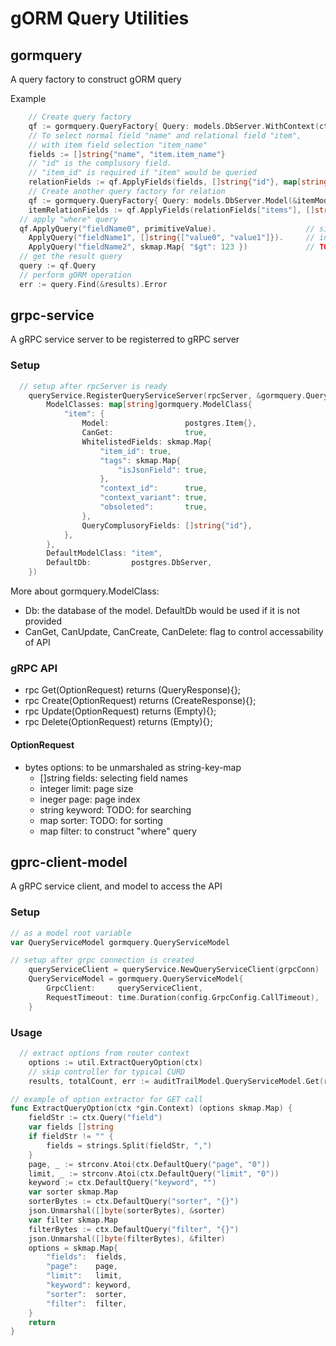 # gORM Query Utilities

## gormquery

A query factory to construct gORM query

Example
``` go
	// Create query factory
	qf := gormquery.QueryFactory{ Query: models.DbServer.WithContext(ctx).Model(&model{}) }
	// To select normal field "name" and relational field "item",
	// with item field selection "item_name"
	fields := []string{"name", "item.item_name"}
	// "id" is the complusory field.
	// "item_id" is required if "item" would be queried
	relationFields := qf.ApplyFields(fields, []string{"id"}, map[string][]string{ "item": {"item_id"} })
	// Create another query factory for relation
	qf := gormquery.QueryFactory{ Query: models.DbServer.Model(&itemModel{}) }
	itemRelationFields := qf.ApplyFields(relationFields["items"], []string{"item_id"}, map[string][]string{})
  // apply "where" query
  qf.ApplyQuery("fieldName0", primitiveValue).                    // simple equal statement
    ApplyQuery("fieldName1", []string{["value0", "value1"]}).     // included in statement
    ApplyQuery("fieldName2", skmap.Map{ "$gt": 123 })             // TODO: complex query
  // get the result query
  query := qf.Query
  // perform gORM operation
  err := query.Find(&results).Error
```

## grpc-service

A gRPC service server to be registerred to gRPC server

### Setup
``` go
  // setup after rpcServer is ready
	queryService.RegisterQueryServiceServer(rpcServer, &gormquery.QueryServiceServer{
		ModelClasses: map[string]gormquery.ModelClass{
			"item": {
				Model:                 postgres.Item{},
				CanGet:                true,
				WhitelistedFields: skmap.Map{
					"item_id": true,
					"tags": skmap.Map{
						"isJsonField": true,
					},
					"context_id":      true,
					"context_variant": true,
					"obsoleted":       true,
				},
				QueryComplusoryFields: []string{"id"},
			},
		},
		DefaultModelClass: "item",
		DefaultDb:         postgres.DbServer,
	})
```

More about gormquery.ModelClass:
- Db: the database of the model. DefaultDb would be used if it is not provided
- CanGet, CanUpdate, CanCreate, CanDelete: flag to control accessability of API

### gRPC API
- rpc Get(OptionRequest) returns (QueryResponse){};
- rpc Create(OptionRequest) returns (CreateResponse){};
- rpc Update(OptionRequest) returns (Empty){};
- rpc Delete(OptionRequest) returns (Empty){};

#### OptionRequest
- bytes options: to be unmarshaled as string-key-map
  - []string fields: selecting field names
  - integer limit: page size
  - ineger page: page index
  - string keyword: TODO: for searching
  - map sorter: TODO: for sorting
  - map filter: to construct "where" query

## gprc-client-model

A gRPC service client, and model to access the API

### Setup
``` go
// as a model root variable
var QueryServiceModel gormquery.QueryServiceModel

// setup after grpc connection is created
	queryServiceClient = queryService.NewQueryServiceClient(grpcConn)
	QueryServiceModel = gormquery.QueryServiceModel{
		GrpcClient:     queryServiceClient,
		RequestTimeout: time.Duration(config.GrpcConfig.CallTimeout),
	}
```

### Usage
``` go
  // extract options from router context
	options := util.ExtractQueryOption(ctx)
	// skip controller for typical CURD
	results, totalCount, err := auditTrailModel.QueryServiceModel.Get(rCtx, options)

// example of option extractor for GET call
func ExtractQueryOption(ctx *gin.Context) (options skmap.Map) {
	fieldStr := ctx.Query("field")
	var fields []string
	if fieldStr != "" {
		fields = strings.Split(fieldStr, ",")
	}
	page, _ := strconv.Atoi(ctx.DefaultQuery("page", "0"))
	limit, _ := strconv.Atoi(ctx.DefaultQuery("limit", "0"))
	keyword := ctx.DefaultQuery("keyword", "")
	var sorter skmap.Map
	sorterBytes := ctx.DefaultQuery("sorter", "{}")
	json.Unmarshal([]byte(sorterBytes), &sorter)
	var filter skmap.Map
	filterBytes := ctx.DefaultQuery("filter", "{}")
	json.Unmarshal([]byte(filterBytes), &filter)
	options = skmap.Map{
		"fields":  fields,
		"page":    page,
		"limit":   limit,
		"keyword": keyword,
		"sorter":  sorter,
		"filter":  filter,
	}
	return
}
```
